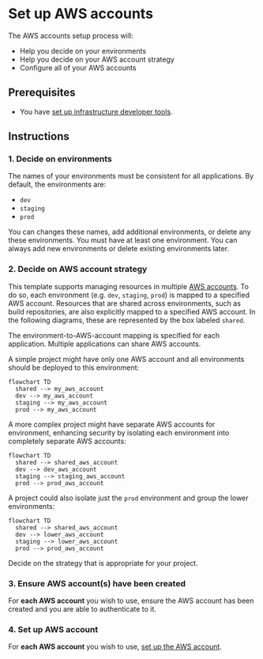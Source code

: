 # Set up AWS accounts

The AWS accounts setup process will:

* Help you decide on your environments
* Help you decide on your AWS account strategy
* Configure all of your AWS accounts

## Prerequisites

* You have [set up infrastructure developer tools](/docs/infra/set-up-infrastructure-tools.md).

## Instructions

### 1. Decide on environments

The names of your environments must be consistent for all applications. By default, the environments are:

* `dev`
* `staging`
* `prod`

You can changes these names, add additional environments, or delete any these environments. You must have at least one environment. You can always add new environments or delete existing environments later.

### 2. Decide on AWS account strategy

This template supports managing resources in multiple [AWS accounts](https://docs.aws.amazon.com/accounts/latest/reference/accounts-welcome.html). To do so, each environment (e.g. `dev`, `staging`, `prod`) is mapped to a specified AWS account. Resources that are shared across environments, such as build repositories, are also explicitly mapped to a specified AWS account. In the following diagrams, these are represented by the box labeled `shared`.

The environment-to-AWS-account mapping is specified for each application. Multiple applications can share AWS accounts.

A simple project might have only one AWS account and all environments should be deployed to this environment:

```mermaid
flowchart TD
  shared --> my_aws_account
  dev --> my_aws_account
  staging --> my_aws_account
  prod --> my_aws_account
```

A more complex project might have separate AWS accounts for environment, enhancing security by isolating each environment into completely separate AWS accounts:

```mermaid
flowchart TD
  shared --> shared_aws_account
  dev --> dev_aws_account
  staging --> staging_aws_account
  prod --> prod_aws_account
```

A project could also isolate just the `prod` environment and group the lower environments:

```mermaid
flowchart TD
  shared --> shared_aws_account
  dev --> lower_aws_account
  staging --> lower_aws_account
  prod --> prod_aws_account
```

Decide on the strategy that is appropriate for your project.

### 3. Ensure AWS account(s) have been created

For **each AWS account** you wish to use, ensure the AWS account has been created and you are able to authenticate to it.

### 4. Set up AWS account

For **each AWS account** you wish to use, [set up the AWS account](./set-up-aws-account.md).